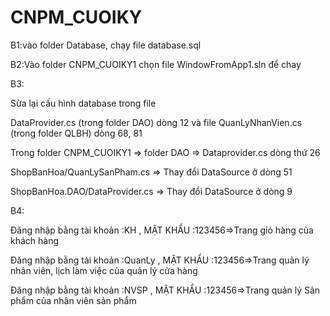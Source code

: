 # CNPM_CUOIKY
B1:vào folder Database, chạy file database.sql 


B2:Vào folder CNPM_CUOIKY1 chọn file WindowFromApp1.sln để chay


B3:


Sửa lại cấu hình database trong file 


DataProvider.cs (trong folder DAO) dòng 12 và file QuanLyNhanVien.cs (trong folder QLBH) dòng 68, 81 


Trong folder CNPM_CUOIKY1 => folder DAO => Dataprovider.cs dòng thứ 26


ShopBanHoa/QuanLySanPham.cs => Thay đổi DataSource ở dòng 51


ShopBanHoa.DAO/DataProvider.cs => Thay đổi DataSource ở dòng 9

B4:

Đăng nhập bằng tài khoản :KH , MẬT KHẨU :123456=>Trang giỏ hàng của khách hàng

Đăng nhập bằng tài khoản :QuanLy , MẬT KHẨU :123456=>Trang quản lý nhân viên, lịch làm việc của quản lý cửa hàng

Đăng nhập bằng tài khoản :NVSP , MẬT KHẨU :123456=>Trang quản lý Sản phẩm của nhân viên sản phẩm
